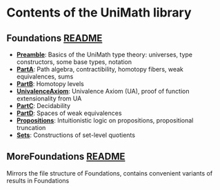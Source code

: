 # Contents of the UniMath library

## Foundations [README](UniMath/Foundations/README)

- [**Preamble**](UniMath/Foundations/Preamble.v): Basics of the UniMath type theory: universes, type constructors, 
        some base types, notation
- [**PartA**](UniMath/Foundations/PartA.v): Path algebra, contractibility, homotopy fibers, weak equivalences, sums
- [**PartB**](UniMath/Foundations/PartB.v): Homotopy levels
- [**UnivalenceAxiom**](UniMath/Foundations/UnivalenceAxiom.v): Univalence Axiom (UA), proof of function extensionality from UA
- [**PartC**](UniMath/Foundations/PartC.v): Decidability
- [**PartD**](UniMath/Foundations/PartD.v): Spaces of weak equivalences
- [**Propositions**](UniMath/Foundations/Propositions.v): Intuitionistic logic on propositions, propositional truncation
- [**Sets**](UniMath/Foundations/Sets.v): Constructions of set-level quotients

## MoreFoundations [README](UniMath/MoreFoundations/README.md)
Mirrors the file structure of Foundations, contains convenient variants of results in Foundations


